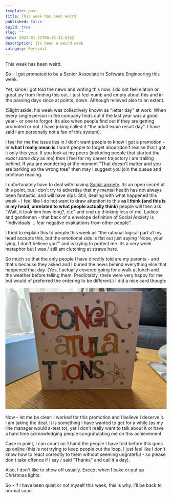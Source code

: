 ```yaml
---
template: post
title: This week has been weird
published: false
build: true
slug: ""
date: 2022-01-22T00:46:32.635Z
description: Its been a weird week
category: Personal
---
```

This week has been weird.

So - I got promoted to be a Senior Associate in Software Engineering this week.

Yet, since I got told the news and writing this now: I do not feel elation or great joy from finding this out. I just feel numb and empty about this and in the passing days since at points, down. Although relieved also to an extent.

(Slight aside: his week was collectively known as "letter day" at work: When every single person in the company finds out if the last year was a good year - or one to forgot. Its also when people find out if they are getting promoted or not. I have joking called it "the adult exam result day". I have said I am personally not a fan of this system).

I feel for me the issue lies in I don't want people to know I got a promotion - or **what I really mean is** I want people to forget about/don't realise that I got it only this year. If you look at my peers (including people that started *the exact same day* as me) then I feel for my career trajectory I am trailing behind. If you are wondering at the moment "That doesn't matter and you are barking up the wrong tree" then may I suggest you join the queue and continue reading.

I unfortunately have to deal with having [Social anxiety](https://en.wikipedia.org/wiki/Social_anxiety_disorder). Its an open secret at this point, but I don't try to advertise that my mental health has not always been fantastic, and will have dips. Still, dealing with what happened this week - I feel like I do not want to draw attention to this **as I think (and this is in my head, unrelated to what people actually think)** people will then ask "Wait, it took him how long?, etc" and end up thinking less of me. Ladies and gentlemen - that back of a envelope definition of Social Anxiety is "Individuals ... fear negative evaluations from other people".

I tried to explain this to people this week as "the rational logical part of my head accepts this, but the emotional side is flat out just saying 'Nope, your lying, I don't believe you'" and is trying to protect me. Its a very week metaphor but I was / still am clutching at straws here.

So much so that the only people I have directly told are my parents - and that's because they asked and I buried the news behind everything else that happened that day. (Yes, I actually covered going for a walk at lunch and the weather before telling them. Predictably, there were very happy for me but would of preferred the ordering to be different.) I did a nice card though:

![](pxl_20220122_004727179.mp.jpg)

Now - let me be clear: I worked for this promotion and I believe I deserve it. I am taking the deal. It is something I have wanted to get for a while (as my line manager would a-test to), yet I don't really want to talk about it or have a hard time acknowledging people congratulating me on this achievement.

Case in point, I can count on 1 hand the people I have told before this goes up online (this is not trying to keep people out the loop, I just feel like I don't know how to react correctly to them without seeming ungrateful - so please don't take offence if I say / said "Thanks" and call it a day).

Also, I don't like to show off usually. Except when I bake or put up Christmas lights.

So - if I have been quiet or not myself this week, this is why. I'll be back to normal soon.